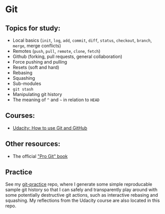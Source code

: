# Git

## Topics for study:
* Local basics (`init`, `log`, `add`, `commit`, `diff`, `status`, `checkout`, `branch`, `merge`, merge conflicts)
* Remotes (`push`, `pull`, `remote`, `clone`, `fetch`)
* Github (forking, pull requests, general collaboration)
* Force pushing and pulling
* Resets (soft and hard)
* Rebasing
* Squashing
* Sub-modules
* `git stash`
* Manipulating git history
* The meaning of `^` and `~` in relation to `HEAD`

## Courses:
* [Udacity: How to use Git and GitHub](https://eu.udacity.com/course/how-to-use-git-and-github--ud775)

## Other resources:
* The official ["Pro Git" book](https://git-scm.com/book/en/v2/)

## Practice
See my [git-practice](https://github.com/cortadocodes/git-practice/tree/master/) repo, where I generate some simple 
reproducable sample git history so that I can safely and transparently play around with some potentially destructive 
git actions, such as interactive rebasing and squashing. My reflections from the Udacity course are also located in 
this repo.
